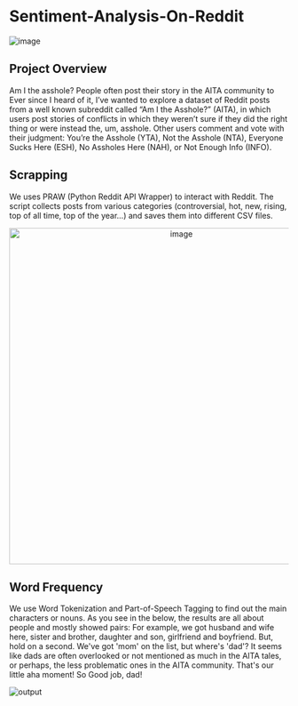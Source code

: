 # Sentiment-Analysis-On-Reddit

![image](https://github.com/MonicaLiou1025/Sentiment-Analysis/assets/140920765/03c9c743-459f-4da1-bb3b-4f8b60de6706)

## Project Overview
Am I the asshole? People often post their story in the AITA community to 
Ever since I heard of it, I’ve wanted to explore a dataset of Reddit posts from a well known subreddit called “Am I the Asshole?” (AITA), in which users post stories of conflicts in which they weren’t sure if they did the right thing or were instead the, um, asshole. Other users comment and vote with their judgment: You’re the Asshole (YTA), Not the Asshole (NTA), Everyone Sucks Here (ESH), No Assholes Here (NAH), or Not Enough Info (INFO).

## Scrapping
We uses PRAW (Python Reddit API Wrapper) to interact with Reddit. The script collects posts from various categories (controversial, hot, new, rising, top of all time, top of the year...) and saves them into different CSV files.

<div align="center">
  <img width="605" alt="image" src="https://github.com/MonicaLiou1025/Sentiment-Analysis/assets/140920765/3c855f37-1d32-4a2a-9011-87d2c4f52959">
</div>

## Word Frequency
We use Word Tokenization and Part-of-Speech Tagging to find out the main characters or nouns. As you see in the below, the results are all about people and mostly showed pairs: For example, we got husband and wife here, sister and brother, daughter and son, girlfriend and boyfriend. But, hold on a second. We've got 'mom' on the list, but where's 'dad'? It seems like dads are often overlooked or not mentioned as much in the AITA tales, or perhaps, the less problematic ones in the AITA community. That's our little aha moment! So Good job, dad!

![output](https://github.com/MonicaLiou1025/Sentiment-Analysis/assets/140920765/88dd92c2-e303-4f37-abd4-521e24fbda67)
